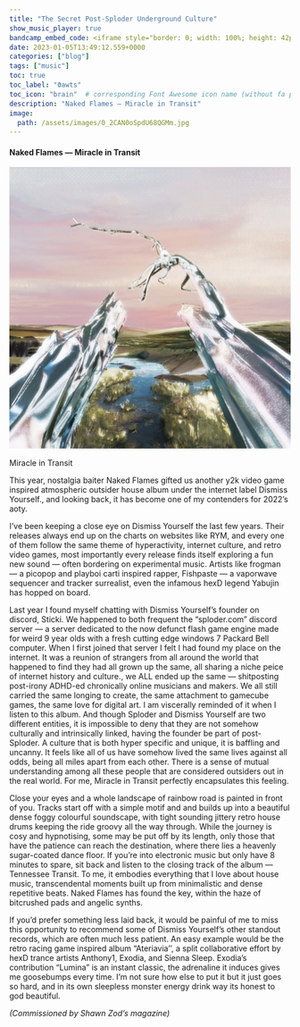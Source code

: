```yaml
---
title: "The Secret Post-Sploder Underground Culture"
show_music_player: true
bandcamp_embed_code: <iframe style="border: 0; width: 100%; height: 42px;" src="https://bandcamp.com/EmbeddedPlayer/album=3718192199/size=small/bgcol=ffffff/linkcol=f171a2/transparent=true/" seamless><a href="https://dismissyourself.bandcamp.com/album/miracle-in-transit">Miracle in Transit by Naked Flames</a></iframe>
date: 2023-01-05T13:49:12.559+0000
categories: ["blog"]
tags: ["music"]
toc: true
toc_label: "ϑawts"
toc_icon: "brain"  # corresponding Font Awesome icon name (without fa prefix)
description: "Naked Flames — Miracle in Transit"
image:
  path: /assets/images/0_2CAN0oSpdU68QGMm.jpg
---
```

#### Naked Flames — Miracle in Transit


![Miracle in Transit](/assets/images/0_2CAN0oSpdU68QGMm.jpg)

Miracle in Transit

This year, nostalgia baiter Naked Flames gifted us another y2k video game inspired atmospheric outsider house album under the internet label Dismiss Yourself\., and looking back, it has become one of my contenders for 2022’s aoty\.

I’ve been keeping a close eye on Dismiss Yourself the last few years\. Their releases always end up on the charts on websites like RYM, and every one of them follow the same theme of hyperactivity, internet culture, and retro video games, most importantly every release finds itself exploring a fun new sound — often bordering on experimental music\. Artists like frogman — a picopop and playboi carti inspired rapper, Fishpaste — a vaporwave sequencer and tracker surrealist, even the infamous hexD legend Yabujin has hopped on board\.

Last year I found myself chatting with Dismiss Yourself’s founder on discord, Sticki\. We happened to both frequent the “sploder\.com” discord server — a server dedicated to the now defunct flash game engine made for weird 9 year olds with a fresh cutting edge windows 7 Packard Bell computer\. When I first joined that server I felt I had found my place on the internet\. It was a reunion of strangers from all around the world that happened to find they had all grown up the same, all sharing a niche peice of internet history and culture\., we ALL ended up the same — shitposting post\-irony ADHD\-ed chronically online musicians and makers\. We all still carried the same longing to create, the same attachment to gamecube games, the same love for digital art\. I am viscerally reminded of it when I listen to this album\. And though Sploder and Dismiss Yourself are two different entities, it is impossible to deny that they are not somehow culturally and intrinsically linked, having the founder be part of post\-Sploder\. A culture that is both hyper specific and unique, it is baffling and uncanny\. It feels like all of us have somehow lived the same lives against all odds, being all miles apart from each other\. There is a sense of mutual understanding among all these people that are considered outsiders out in the real world\. For me, Miracle in Transit perfectly encapsulates this feeling\.

Close your eyes and a whole landscape of rainbow road is painted in front of you\. Tracks start off with a simple motif and and builds up into a beautiful dense foggy colourful soundscape, with tight sounding jittery retro house drums keeping the ride groovy all the way through\. While the journey is cosy and hypnotising, some may be put off by its length, only those that have the patience can reach the destination, where there lies a heavenly sugar\-coated dance floor\. If you’re into electronic music but only have 8 minutes to spare, sit back and listen to the closing track of the album — Tennessee Transit\. To me, it embodies everything that I love about house music, transcendental moments built up from minimalistic and dense repetitive beats\. Naked Flames has found the key, within the haze of bitcrushed pads and angelic synths\.

If you’d prefer something less laid back, it would be painful of me to miss this opportunity to recommend some of Dismiss Yourself’s other standout records, which are often much less patient\. An easy example would be the retro racing game inspired album “Ateriavia’’, a split collaborative effort by hexD trance artists Anthony1, Exodia, and Sienna Sleep\. Exodia’s contribution “Lumina” is an instant classic, the adrenaline it induces gives me goosebumps every time\. I’m not sure how else to put it but it just goes so hard, and in its own sleepless monster energy drink way its honest to god beautiful\.

_\(Commissioned by Shawn Zod’s magazine\)_
